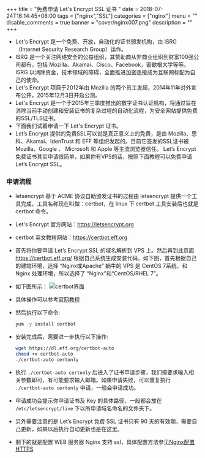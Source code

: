 +++
title = "免费申请 Let's Encrypt SSL 证书 "
date = 2018-07-24T16:14:45+08:00
tags = ["nginx","SSL"]
categories = ["nginx"]
menu = ""
disable_comments = true
banner = "cover/nginx007.png"
description = ""
+++

- Let's Encrypt 是一个免费、开放，自动化的证书颁发机构，由 ISRG（Internet Security Research Group）运作。
- ISRG 是一个关注网络安全的公益组织，其赞助商从非商业组织到财富100强公司都有，包括 Mozilla、Akamai、Cisco、Facebook，密歇根大学等等。ISRG 以消除资金，技术领域的障碍，全面推进加密连接成为互联网标配为自己的使命。
- Let's Encrypt 项目于2012年由 Mozilla 的两个员工发起，2014年11年对外宣布公开，2015年12月3日开启公测。
- Let's Encrypt 是一个于2015年三季度推出的数字证书认证机构，将通过旨在消除当前手动创建和安装证书的复杂过程的自动化流程，为安全网站提供免费的SSL/TLS证书。
- 下面我们试着申请一下 Let's Encrypt 证书。
- Let’s Encrypt 提供的免费SSL可以说是真正意义上的免费，是由 Mozilla、思科、Akamai、IdenTrust 和 EFF 等组织发起的。目前它签发的SSL证书被 Mozilla、Google 、 Microsoft 和 Apple 等主流浏览器信任。 Let’s Encrypt 免费证书其实申请很简单，如果你有VPS的话，按照下面教程可以免费申请 Let’s Encrypt SSL。

### 申请流程
- letsencrypt 基于 ACME 协议自助颁发证书的过程由 letsencrypt 提供一个工具完成，工具名称现在叫做：certbot，在 linux 下 certbot 工具安装后也就是certbot 命令。
- Let's Encrypt 官方网站：<https://letsencrypt.org>
- certbot 英文教程网站：<https://certbot.eff.org>
- 首先将你要申请 Let’s Encrypt SSL 的域名解析到 VPS 上。然后再到此页面 https://certbot.eff.org/ 根据自己系统生成安装代码。如下图，首先根据自己的建站环境，选择 “Nginx或Apache” 蜗牛的 VPS 是 CentOS 7系统，和 Nginx 处理环境，所以选择了 “Nginx”和“CentOS/RHEL 7”。
- 如下图所示：
![certbot界面](http://p8pht6nl3.bkt.clouddn.com/certbot.png "certbot界面")

- 具体操作可以参考[官网教程](https://certbot.eff.org/#centosrhel7-nginx)

- 然后执行以下命令:
  
  ```bash
  yum -y install certbot
  ```
- 安装完成后，需要进一步执行以下操作:
  
  ```bash
  wget https://dl.eff.org/certbot-auto
  chmod +x certbot-auto
  ./certbot-auto certonly
  ```

- 执行 `./certbot-auto certonly` 后进入了证书申请步骤，我们按要求输入相关参数即可，有可能要求输入邮箱。如果申请失败，可以重复执行 `./certbot-auto certonly` 申请，一般会申请成功。

- 申请成功会提示你申请证书及 Key 的具体路径，一般都会放在 `/etc/letsencrypt/live` 下以所申请域名命名的文件夹下。

- 另外需要注意的是 Let’s Encrypt 免费 SSL 证书只有 90 天的有效期，需要自己更新，如果以后执行自动更新也是在这里。

- 剩下的就是配置 WEB 服务器 Nginx 支持 ssl，具体配置方法参见[Nginx配置HTTPS](https://yeaheo.com/post/nginx-https-config/)



